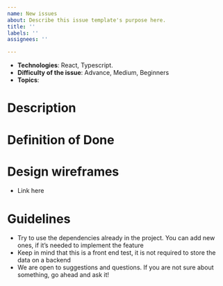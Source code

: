 ```yaml
---
name: New issues
about: Describe this issue template's purpose here.
title: ''
labels: ''
assignees: ''

---
```


* **Technologies**: React, Typescript.
* **Difficulty of the issue**: Advance, Medium, Beginners
* **Topics**: 

# Description



# Definition of Done


# Design wireframes

- Link here

# Guidelines
- Try to use the dependencies already in the project. You can add new ones, if it’s needed to implement the feature
- Keep in mind that this is a front end test, it is not required to store the data on a backend
- We are open to suggestions and questions. If you are not sure about something, go ahead and ask it!
